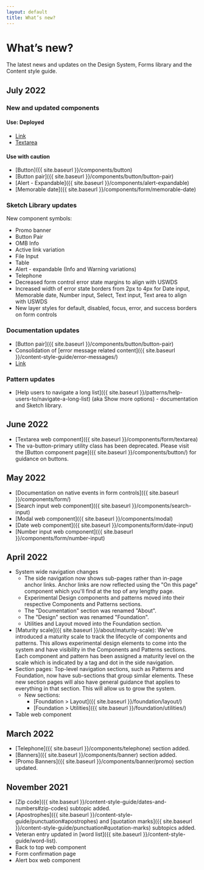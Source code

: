 ```yaml
---
layout: default
title: What’s new?
---
```


# What’s new?

<div class="va-introtext">
  The latest news and updates on the Design System, Forms library and the Content style guide.
</div>

## July 2022

### New and updated components
#### Use: Deployed
* [Link]({{site.baseurl}}/components/link)
* [Textarea]({{site.baseurl}}/components/form/textarea)

#### Use with caution

- [Button]({{ site.baseurl }}/components/button)
- [Button pair]({{ site.baseurl }}/components/button/button-pair)
- [Alert - Expandable]({{ site.baseurl }}/components/alert-expandable)
- [Memorable date]({{ site.baseurl }}/components/form/memorable-date)

### Sketch Library updates

New component symbols:
* Promo banner
* Button Pair
* OMB Info 
* Active link variation 
* File Input
* Table
* Alert - expandable (Info and Warning variations)
* Telephone 
* Decreased form control error state margins to align with USWDS
* Increased width of error state borders from 2px to 4px for Date input, Memorable date, Number input, Select, Text input, Text area to align with USWDS
* New layer styles for default, disabled, focus, error, and success borders on form controls

### Documentation updates

* [Button pair]({{ site.baseurl }}/components/button/button-pair)
* Consolidation of [error message related content]({{ site.baseurl }}/content-style-guide/error-messages/)
* [Link]({{site.baseurl}}/components/link)

### Pattern updates

* [Help users to navigate a long list]({{ site.baseurl }}/patterns/help-users-to/navigate-a-long-list) (aka Show more options) - documentation and Sketch library.

## June 2022

- [Textarea web component]({{ site.baseurl }}/components/form/textarea)
- The va-button-primary utility class has been deprecated. Please visit the [Button component page]({{ site.baseurl }}/components/button/) for guidance on buttons.

## May 2022

- [Documentation on native events in form controls]({{ site.baseurl }}/components/form/)
- [Search input web component]({{ site.baseurl }}/components/search-input)
- [Modal web component]({{ site.baseurl }}/components/modal)
- [Date web component]({{ site.baseurl }}/components/form/date-input)
- [Number input web component]({{ site.baseurl }}/components/form/number-input)

## April 2022

- System wide navigation changes
  - The side navigation now shows sub-pages rather than in-page anchor links. Anchor links are now reflected using the "On this page" component which you'll find at the top of any lengthy page.
  - Experimental Design components and patterns moved into their respective Components and Patterns sections.
  - The "Documentation" section was renamed "About".
  - The "Design" section was renamed "Foundation".
  - Utilities and Layout moved into the Foundation section.
- [Maturity scale]({{ site.baseurl }}/about/maturity-scale): We've introduced a maturity scale to track the lifecycle of components and patterns. This allows experimental design elements to come into the system and have visibility in the Components and Patterns sections. Each component and pattern has been assigned a maturity level on the scale which is indicated by a tag and dot in the side navigation.
- Section pages: Top-level navigation sections, such as Patterns and Foundation, now have sub-sections that group similar elements. These new section pages will also have general guidance that applies to everything in that section. This will allow us to grow the system. 
  - New sections:
    - [Foundation > Layout]({{ site.baseurl }}/foundation/layout/) 
    - [Foundation > Utilities]({{ site.baseurl }}/foundation/utilities/) 
- Table web component

## March 2022

- [Telephone]({{ site.baseurl }}/components/telephone) section added. 
- [Banners]({{ site.baseurl }}/components/banner) section added.
- [Promo Banners]({{ site.baseurl }}/components/banner/promo) section updated.

## November 2021

- [Zip code]({{ site.baseurl }}/content-style-guide/dates-and-numbers#zip-codes) subtopic added. 
- [Apostrophes]({{ site.baseurl }}/content-style-guide/punctuation#apostrophes) and [quotation marks]({{ site.baseurl }}/content-style-guide/punctuation#quotation-marks) subtopics added.
- Veteran entry updated in [word list]({{ site.baseurl }}/content-style-guide/word-list).
- Back to top web component
- Form confirmation page
- Alert box web component